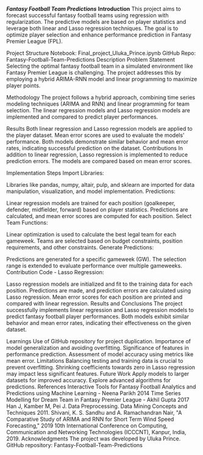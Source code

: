 ***Fantasy Football Team Predictions***
**Introduction**
This project aims to forecast successful fantasy football teams using regression with regularization. The predictive models are based on player statistics and leverage both linear and Lasso regression techniques. The goal is to optimize player selection and enhance performance prediction in Fantasy Premier League (FPL).

Project Structure
Notebook: Final_project_Uluka_Prince.ipynb
GitHub Repo: Fantasy-Football-Team-Predictions
Description
Problem Statement
Selecting the optimal fantasy football team in a simulated environment like Fantasy Premier League is challenging. The project addresses this by employing a hybrid ARIMA-RNN model and linear programming to maximize player points.

Methodology
The project follows a hybrid approach, combining time series modeling techniques (ARIMA and RNN) and linear programming for team selection. The linear regression models and Lasso regression models are implemented and compared to predict player performances.

Results
Both linear regression and Lasso regression models are applied to the player dataset.
Mean error scores are used to evaluate the models' performance.
Both models demonstrate similar behavior and mean error rates, indicating successful prediction on the dataset.
Contributions
In addition to linear regression, Lasso regression is implemented to reduce prediction errors. The models are compared based on mean error scores.

Implementation Steps
Import Libraries:

Libraries like pandas, numpy, altair, pulp, and sklearn are imported for data manipulation, visualization, and model implementation.
Predictions:

Linear regression models are trained for each position (goalkeeper, defender, midfielder, forward) based on player statistics.
Predictions are calculated, and mean error scores are computed for each position.
Select Team Functions:

Linear optimization is used to calculate the best legal team for each gameweek.
Teams are selected based on budget constraints, position requirements, and other constraints.
Generate Predictions:

Predictions are generated for a specific gameweek (GW).
The selection range is extended to evaluate performance over multiple gameweeks.
Contribution Code - Lasso Regression:

Lasso regression models are initialized and fit to the training data for each position.
Predictions are made, and prediction errors are calculated using Lasso regression.
Mean error scores for each position are printed and compared with linear regression.
Results and Conclusions
The project successfully implements linear regression and Lasso regression models to predict fantasy football player performances. Both models exhibit similar behavior and mean error rates, indicating their effectiveness on the given dataset.

Learnings
Use of GitHub repository for project duplication.
Importance of model generalization and avoiding overfitting.
Significance of features in performance prediction.
Assessment of model accuracy using metrics like mean error.
Limitations
Balancing testing and training data is crucial to prevent overfitting.
Shrinking coefficients towards zero in Lasso regression may impact less significant features.
Future Work
Apply models to larger datasets for improved accuracy.
Explore advanced algorithms for predictions.
References
Interactive Tools for Fantasy Football Analytics and Predictions using Machine Learning - Neena Parikh 2014
Time Series Modelling for Dream Team in Fantasy Premier League - Akhil Gupta 2017
Han J, Kamber M, Pei J. Data Preprocessing. Data Mining Concepts and Techniques 2011.
Shivani, K. S. Sandhu and A. Ramachandran Nair, "A Comparative Study of ARIMA and RNN for Short Term Wind Speed Forecasting," 2019 10th International Conference on Computing, Communication and Networking Technologies (ICCCNT), Kanpur, India, 2019.
Acknowledgments
The project was developed by Uluka Prince.
GitHub repository: Fantasy-Football-Team-Predictions
